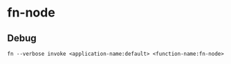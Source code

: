 # fn-node


## Debug
```
fn --verbose invoke <application-name:default> <function-name:fn-node>

```


